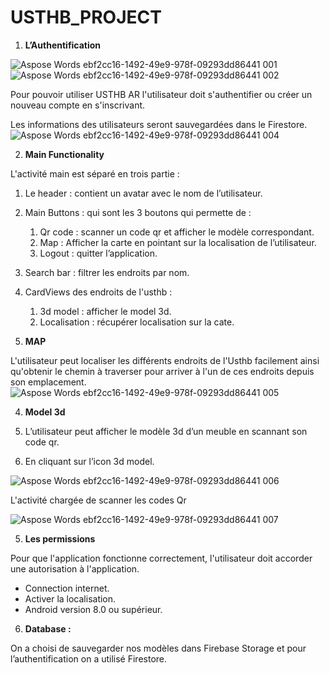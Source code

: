 # USTHB_PROJECT


1. **L’Authentification**

![Aspose Words ebf2cc16-1492-49e9-978f-09293dd86441 001](https://github.com/at-imene/USTHB_PROJECT/assets/78742254/dcfcc664-3527-4a9c-a822-9633904ed638) ![Aspose Words ebf2cc16-1492-49e9-978f-09293dd86441 002](https://github.com/at-imene/USTHB_PROJECT/assets/78742254/66621323-cbb4-438d-8ce9-d07a4d06ab68)

















Pour pouvoir utiliser USTHB AR l'utilisateur doit s'authentifier ou créer un nouveau compte en s'inscrivant.

Les informations des utilisateurs seront sauvegardées dans le Firestore.![Aspose Words ebf2cc16-1492-49e9-978f-09293dd86441 004](https://github.com/at-imene/USTHB_PROJECT/assets/78742254/68919804-c1ee-4cbf-887a-fa23ea0d5497)




2. **Main Functionality**

L'activité main est séparé en trois partie :

1. Le header : contient un avatar avec le nom de l’utilisateur.
2. Main Buttons : qui sont les 3 boutons qui permette de :
   1. Qr code : scanner un code qr et afficher le modèle correspondant.
   2. Map : Afficher la carte en pointant sur la localisation de l’utilisateur.
   3. Logout : quitter l’application.
3. Search bar : filtrer les endroits par nom.
4. CardViews des endroits de l'usthb :
   1. 3d model : afficher le model 3d.
   2. Localisation : récupérer localisation sur la cate.





3. **MAP**


L'utilisateur peut localiser les différents endroits de l'Usthb facilement ainsi qu'obtenir le chemin à traverser pour arriver à l'un de ces endroits depuis son emplacement. 
![Aspose Words ebf2cc16-1492-49e9-978f-09293dd86441 005](https://github.com/at-imene/USTHB_PROJECT/assets/78742254/6c0bcb23-66f7-431f-9a32-bc518c7ec39e)







4. **Model 3d**
1. L’utilisateur peut afficher le modèle 3d d’un meuble en scannant son code qr.

2. En cliquant sur l’icon 3d model.

![Aspose Words ebf2cc16-1492-49e9-978f-09293dd86441 006](https://github.com/at-imene/USTHB_PROJECT/assets/78742254/f47a253b-1cca-456e-99a0-1c898fd78edb)


L'activité chargée de scanner les codes Qr



![Aspose Words ebf2cc16-1492-49e9-978f-09293dd86441 007](https://github.com/at-imene/USTHB_PROJECT/assets/78742254/5c15df2e-91f3-4f64-8874-806c2ca822a1)












5. **Les permissions**

Pour que l'application fonctionne correctement, l'utilisateur doit accorder une autorisation à l'application.

- Connection internet.
- Activer la localisation.
- Android version 8.0 ou supérieur.


6. **Database :**

On a choisi de sauvegarder nos modèles dans Firebase Storage et pour l’authentification on a utilisé Firestore.

